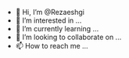 - 👋 Hi, I’m @Rezaeshgi
- 👀 I’m interested in ...
- 🌱 I’m currently learning ...
- 💞️ I’m looking to collaborate on ...
- 📫 How to reach me ...

<!---
Rezaeshgi/Rezaeshgi is a ✨ special ✨ repository because its `README.md` (this file) appears on your GitHub profile.
You can click the Preview link to take a look at your changes.
--->
